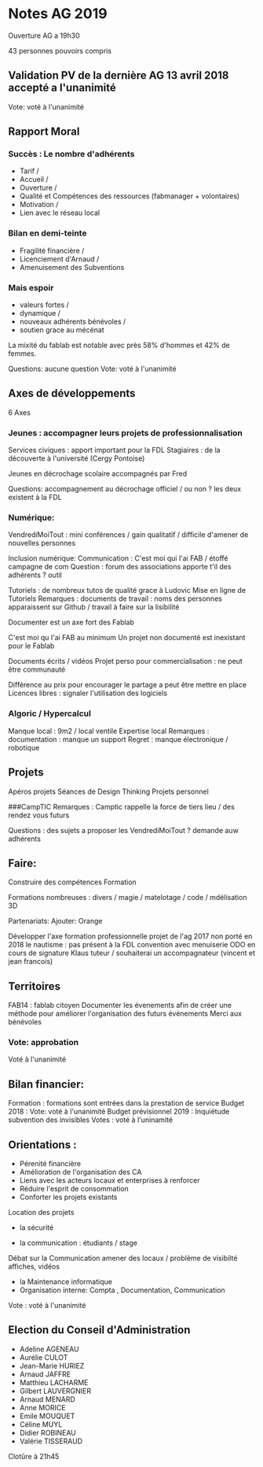 # Notes AG 2019
Ouverture AG a 19h30

43 personnes pouvoirs compris

## Validation PV de la dernière AG 13 avril 2018 accepté a l'unanimité
Vote: voté à l'unanimité

## Rapport Moral

### Succès : Le nombre d'adhérents
- Tarif /
- Accueil /
- Ouverture /
- Qualité et Compétences des ressources (fabmanager + volontaires)
- Motivation /
- Lien avec le réseau local

### Bilan en demi-teinte
- Fragilité financière /
- Licenciement d'Arnaud /
- Amenuisement des Subventions

### Mais espoir
- valeurs fortes /
- dynamique /
- nouveaux adhérents bénévoles /
- soutien grace au mécénat

La mixité du fablab est notable avec près 58% d'hommes et 42% de femmes.

Questions: aucune question
Vote: voté à l'unanimité

## Axes de développements

6 Axes

### Jeunes : accompagner leurs projets de professionnalisation

Services civiques : apport important pour la FDL
Stagiaires : de la découverte à l'université (Cergy Pontoise)

Jeunes en décrochage scolaire accompagnés par Fred

Questions:
accompagnement au décrochage officiel / ou non ? les deux existent à la FDL


### Numérique:
VendrediMoiTout : mini conférences / gain qualitatif / difficile d'amener de nouvelles personnes

Inclusion numérique:
Communication : C'est moi qui l'ai FAB / étoffé campagne de com
Question : forum des associations apporte t'il des adhérents ? outil

Tutoriels : de nombreux tutos de qualité grace à Ludovic
Mise en ligne de Tutoriels
Remarques : documents de travail : noms des personnes apparaissent sur Github / travail à faire sur la lisibilité

Documenter est un axe fort des Fablab

C'est moi qu l'ai FAB au minimum
Un projet non documenté est inexistant pour le Fablab

Documents écrits / vidéos
Projet perso pour commercialisation : ne peut être communauté

Différence au prix pour encourager le partage a peut être mettre en place
Licences libres : signaler l'utilisation des logiciels

### Algoric / Hypercalcul

Manque local : 9m2 / local ventile
Expertise local
Remarques : documentation : manque un support
Regret : manque électronique / robotique

## Projets
Apéros projets
Séances de Design Thinking
Projets personnel

###CampTIC
Remarques : Camptic rappelle la force de tiers lieu / des rendez vous futurs


Questions : des sujets a proposer les VendrediMoiTout ? demande auw adhérents

## Faire:
Construire des compétences
Formation

Formations nombreuses : divers / magie / matelotage / code / mdélisation 3D

Partenariats:
Ajouter: Orange

Développer l'axe formation professionnelle
projet de l'ag 2017 non porté en 2018
le nautisme : pas présent à la FDL
convention avec menuiserie ODO en cours de signature Klaus tuteur / souhaiterai un accompagnateur (vincent et jean francois)

## Territoires
FAB14 : fablab citoyen
Documenter les évenements afin de créer une méthode pour améliorer l'organisation des futurs événements
Merci aux bénévoles


### Vote: approbation
Voté à l'unanimité

## Bilan financier:
Formation : formations sont entrées dans la prestation de service
Budget 2018 :
Vote: voté à l'unanimité
Budget prévisionnel 2019 :
Inquiétude subvention des invisibles
Votes : voté à l'uninamité

## Orientations :
- Pérenité financière
- Amélioration de l'organisation des CA
- Liens avec les acteurs locaux et enterprises à renforcer
- Réduire l'esprit de consommation
- Conforter les projets existants

Location des projets

- la sécurité

- la communication : étudiants / stage

Débat sur la Communication
amener des locaux / problème de visibilté
affiches, vidéos

- la Maintenance informatique
- Organisation interne: Compta , Documentation, Communication

Vote : voté à l'unanimité

## Election du Conseil d'Administration

- Adeline AGENEAU
- Aurélie CULOT
- Jean-Marie HURIEZ
- Arnaud JAFFRE
- Matthieu LACHARME
- Gilbert LAUVERGNIER
- Arnaud MENARD
- Anne MORICE
- Emile MOUQUET
- Céline MUYL
- Didier ROBINEAU
- Valérie TISSERAUD


Clotûre à 21h45
